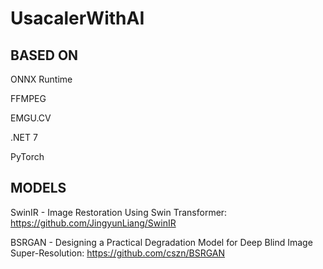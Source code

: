 # UsacalerWithAI

## BASED ON


ONNX Runtime 

FFMPEG

EMGU.CV

.NET 7

PyTorch


## MODELS

SwinIR - Image Restoration Using Swin Transformer: https://github.com/JingyunLiang/SwinIR

BSRGAN - Designing a Practical Degradation Model for Deep Blind Image Super-Resolution: https://github.com/cszn/BSRGAN


